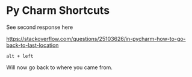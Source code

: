 # Py Charm Shortcuts

See second response here

https://stackoverflow.com/questions/25103626/in-pycharm-how-to-go-back-to-last-location

    alt + left 

Will now go back to where you came from.